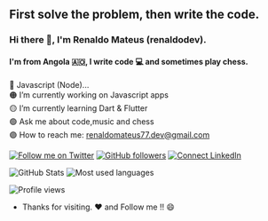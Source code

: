 ## First solve the problem, then write the code.

### Hi there 👋, I'm Renaldo Mateus (renaldodev).
#### I'm from Angola 🇦🇴, I write code 💻 and sometimes play chess.

🔴 Javascript (Node)...<br>
🟠 I’m currently working on Javascript apps<br>
🟡 I’m currently learning Dart & Flutter<br>
🟢 Ask me about code,music and chess<br>
🟣 How to reach me: [renaldomateus77.dev@gmail.com](mailto:renaldomateus77.dev@gmail.com)

[![Follow me on Twitter](https://img.shields.io/twitter/follow/renaldodev?style=social)](https://twitter.com/renaldodev)
[![GitHub followers](https://img.shields.io/github/followers/renaldodev?style=social)](https://github.com/renaldodev)
[![Connect LinkedIn](https://img.shields.io/badge/LinkedIn-informational?style=social&logo=linkedin)](https://www.linkedin.com/in/renaldodev/)

![GitHub Stats](https://github-readme-stats.vercel.app/api?username=renaldodev&hide_border=true&show_icons=true&include_all_commits=true&count_private=true&line_height=24&text_color=ffffff&icon_color=ffffff&bg_color=0,833ab4,5851db,405de6&title_color=ffffff)                                                    ![Most used languages](https://github-readme-stats.vercel.app/api/top-langs/?username=renaldodev&hide=html&hide_border=true&card_width=320&layout=compact&langs_count=4&text_color=ffffff&icon_color=ffffff&bg_color=0,833ab4,5851db,405de6&title_color=ffffff)

![Profile views](https://gpvc.arturio.dev/renaldodev)

- Thanks for visiting. :heart: and Follow me !! :smile:
